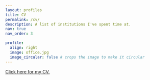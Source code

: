 ```yaml
---
layout: profiles
title: CV
permalink: /cv/
description: A list of institutions I've spent time at.
nav: true
nav_order: 3

profile:
  align: right
  image: office.jpg
  image_circular: false # crops the image to make it circular
---
```


[Click here for my CV.](https://temuulun.github.io/assets/pdf/CV_Temulun.pdf)

